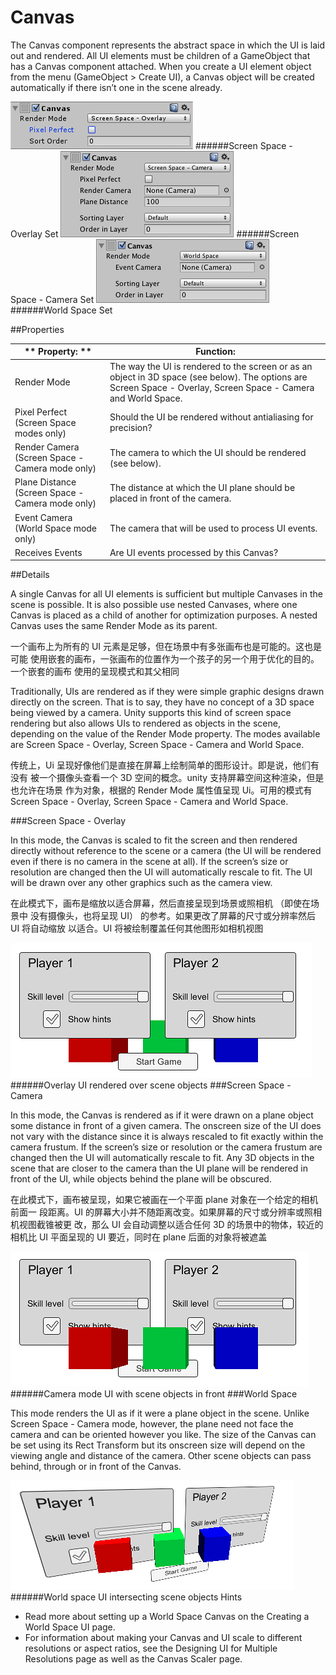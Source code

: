 # Canvas

The Canvas component represents the abstract space in which the UI is laid out and rendered. All UI elements must be children of a GameObject that has a Canvas component attached. When you create a UI element object from the menu (GameObject > Create UI), a Canvas object will be created automatically if there isn’t one in the scene already.

![](Main/UI_CanvasInspector.png)
######Screen Space - Overlay Set
![](Main/UI_CanvasScreenSpaceCameraInspector.png)
######Screen Space - Camera Set
![](Main/UI_CanvasWorldSpaceInspector.png)
######World Space Set

##Properties

|** Property:	** | **Function:** |
| -- | -- |
| Render Mode	 | The way the UI is rendered to the screen or as an object in 3D space (see below). The options are Screen Space - Overlay, Screen Space - Camera and World Space. |
| Pixel Perfect (Screen Space modes only)	 | Should the UI be rendered without antialiasing for precision? |
| Render Camera (Screen Space - Camera mode only)	 | The camera to which the UI should be rendered (see below). |
| Plane Distance (Screen Space - Camera mode only)	 | The distance at which the UI plane should be placed in front of the camera. |
| Event Camera (World Space mode only)	 | The camera that will be used to process UI events. |
| Receives Events	 | Are UI events processed by this Canvas? |

##Details

A single Canvas for all UI elements is sufficient but multiple Canvases in the scene is possible. It is also possible use nested Canvases, where one Canvas is placed as a child of another for optimization purposes. A nested Canvas uses the same Render Mode as its parent.

一个画布上为所有的 UI 元素是足够，但在场景中有多张画布也是可能的。这也是可能 使用嵌套的画布，一张画布的位置作为一个孩子的另一个用于优化的目的。一个嵌套的画布 使用的呈现模式和其父相同

Traditionally, UIs are rendered as if they were simple graphic designs drawn directly on the screen. That is to say, they have no concept of a 3D space being viewed by a camera. Unity supports this kind of screen space rendering but also allows UIs to rendered as objects in the scene, depending on the value of the Render Mode property. The modes available are Screen Space - Overlay, Screen Space - Camera and World Space.

传统上，Ui 呈现好像他们是直接在屏幕上绘制简单的图形设计。即是说，他们有没有 被一个摄像头查看一个 3D 空间的概念。unity 支持屏幕空间这种渲染，但是也允许在场景 作为对象，根据的 Render Mode 属性值呈现 Ui。可用的模式有 Screen Space - Overlay, Screen Space - Camera and World Space.

###Screen Space - Overlay

In this mode, the Canvas is scaled to fit the screen and then rendered directly without reference to the scene or a camera (the UI will be rendered even if there is no camera in the scene at all). If the screen’s size or resolution are changed then the UI will automatically rescale to fit. The UI will be drawn over any other graphics such as the camera view.

在此模式下，画布是缩放以适合屏幕，然后直接呈现到场景或照相机 （即使在场景中 没有摄像头，也将呈现 UI） 的参考。如果更改了屏幕的尺寸或分辨率然后 UI 将自动缩放 以适合。UI 将被绘制覆盖任何其他图形如相机视图

![](Main/CanvasOverlay.png)
######Overlay UI rendered over scene objects
###Screen Space - Camera

In this mode, the Canvas is rendered as if it were drawn on a plane object some distance in front of a given camera. The onscreen size of the UI does not vary with the distance since it is always rescaled to fit exactly within the camera frustum. If the screen’s size or resolution or the camera frustum are changed then the UI will automatically rescale to fit. Any 3D objects in the scene that are closer to the camera than the UI plane will be rendered in front of the UI, while objects behind the plane will be obscured.

在此模式下，画布被呈现，如果它被画在一个平面 plane 对象在一个给定的相机前面一 段距离。UI 的屏幕大小并不随距离改变。如果屏幕的尺寸或分辨率或照相机视图截锥被更 改，那么 UI 会自动调整以适合任何 3D 的场景中的物体，较近的相机比 UI 平面呈现的 UI 要近，同时在 plane 后面的对象将被遮盖

![](Main/CanvasCamera.png)
######Camera mode UI with scene objects in front
###World Space

This mode renders the UI as if it were a plane object in the scene. Unlike Screen Space - Camera mode, however, the plane need not face the camera and can be oriented however you like. The size of the Canvas can be set using its Rect Transform but its onscreen size will depend on the viewing angle and distance of the camera. Other scene objects can pass behind, through or in front of the Canvas.

![](Main/CanvasWorldSpace.png)
######World space UI intersecting scene objects
Hints

* Read more about setting up a World Space Canvas on the Creating a World Space UI page.
* For information about making your Canvas and UI scale to different resolutions or aspect ratios, see the Designing UI for Multiple Resolutions page as well as the Canvas Scaler page.